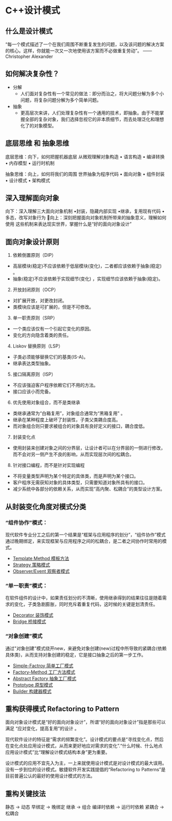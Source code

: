 # C++设计模式

## 什么是设计模式
“每一个模式描述了一个在我们周围不断重复发生的问题，以及该问题的解决方案的核心。这样，你就能一次又一次地使用该方案而不必做重复劳动”。
——Christopher Alexander

## 如何解决复杂性？
+ 分解
  + 人们面对复杂性有一个常见的做法：即分而治之，将大问题分解为多个小问题，将复杂问题分解为多个简单问题。
+ 抽象
  + 更高层次来讲，人们处理复杂性有一个通用的技术，即抽象。由于不能掌握全部的复杂对象，我们选择忽视它的非本质细节，而去处理泛化和理想化了的对象模型。
  
## 底层思维 和 抽象思维
底层思维：向下，如何把握机器底层
从微观理解对象构造
• 语言构造
• 编译转换
• 内存模型
• 运行时机制

抽象思维：向上，如何将我们的周围
世界抽象为程序代码
• 面向对象
• 组件封装
• 设计模式
• 架构模式

## 深入理解面向对象
向下：深入理解三大面向对象机制
•封装，隐藏内部实现
•继承，复用现有代码
•多态，改写对象行为
向上：深刻把握面向对象机制所带来的抽象意义，理解如何使用
这些机制来表达现实世界，掌握什么是“好的面向对象设计”

## 面向对象设计原则
1. 依赖倒置原则（DIP）
  + 高层模块(稳定)不应该依赖于低层模块(变化)，二者都应该依赖于抽象(稳定) 。
  + 抽象(稳定)不应该依赖于实现细节(变化) ，实现细节应该依赖于抽象(稳定)。
2. 开放封闭原则（OCP）
  + 对扩展开放，对更改封闭。
  + 类模块应该是可扩展的，但是不可修改。
3. 单一职责原则（SRP）
  + 一个类应该仅有一个引起它变化的原因。
  + 变化的方向隐含着类的责任。
4. Liskov 替换原则（LSP）
  + 子类必须能够替换它们的基类(IS-A)。
  + 继承表达类型抽象。
5. 接口隔离原则（ISP）
  + 不应该强迫客户程序依赖它们不用的方法。
  + 接口应该小而完备。
6. 优先使用对象组合，而不是类继承
  + 类继承通常为“白箱复用”，对象组合通常为“黑箱复用” 。
  + 继承在某种程度上破坏了封装性，子类父类耦合度高。
  + 而对象组合则只要求被组合的对象具有良好定义的接口，耦合度低。
7. 封装变化点
  + 使用封装来创建对象之间的分界层，让设计者可以在分界层的一侧进行修改，而不会对另一侧产生不良的影响，从而实现层次间的松耦合。
8. 针对接口编程，而不是针对实现编程
  + 不将变量类型声明为某个特定的具体类，而是声明为某个接口。
  + 客户程序无需获知对象的具体类型，只需要知道对象所具有的接口。
  + 减少系统中各部分的依赖关系，从而实现“高内聚、松耦合”的类型设计方案。

## 从封装变化角度对模式分类
### “组件协作”模式：
现代软件专业分工之后的第一个结果是“框架与应用程序的划分”，“组件协作”模式通过晚期绑定，来实现框架与应用程序之间的松耦合，是二者之间协作时常用的模式。
+ [Template Method 模板方法](Template-Method/Template-Method.md)
+ [Strategy 策略模式](Strategy/Strategy.md)
+ [Observer/Event 观察者模式](Observer/Observer.md)
### “单一职责”模式：
在软件组件的设计中，如果责任划分的不清晰，使用继承得到的结果往往是随着需求的变化，子类急剧膨胀，同时充斥着重复代码，这时候的关键是划清责任。
+ [Decorator 装饰模式](Decorator/Decorator.md)
+ [Bridge 桥接模式](Bridge/Bridge.md)
### “对象创建”模式
通过"对象创建"模式绕开new，来避免对象创建(new)过程中所导致的紧耦合(依赖具体类)，从而支持对象创建的稳定，它是接口抽象之后的第一步工作。
+ [Simple-Factroy 简单工厂模式](Simple-Factroy/Simple-Factroy.md)
+ [Factory-Method 工厂方法模式](Factory-Method/Factory-Method.md)
+ [Abstract Factory 抽象工厂模式](Abstract-Factory/Abstract-Factory.md)
+ [Prototype 原型模式](Prototype/Prototype.md)
+ [Builder 构建器模式](Builder/Builder.md)

## 重构获得模式 Refactoring to Pattern
面向对象设计模式是“好的面向对象设计”，所谓“好的面向对象设计”指是那些可以满足 “应对变化，提高复用”的设计 。

现代软件设计的特征是“需求的频繁变化”。设计模式的要点是“寻找变化点，然后在变化点处应用设计模式，从而来更好地应对需求的变化”.“什么时候、什么地点应用设计模式”比“理解设计模式结构本身”更为重要。

设计模式的应用不宜先入为主，一上来就使用设计模式是对设计模式的最大误用。没有一步到位的设计模式。敏捷软件开发实践提倡的“Refactoring to Patterns”是目前普遍公认的最好的使用设计模式的方法。

## 重构关键技法
静态 -> 动态
早绑定 -> 晚绑定
继承 -> 组合
编译时依赖 -> 运行时依赖
紧耦合 -> 松耦合